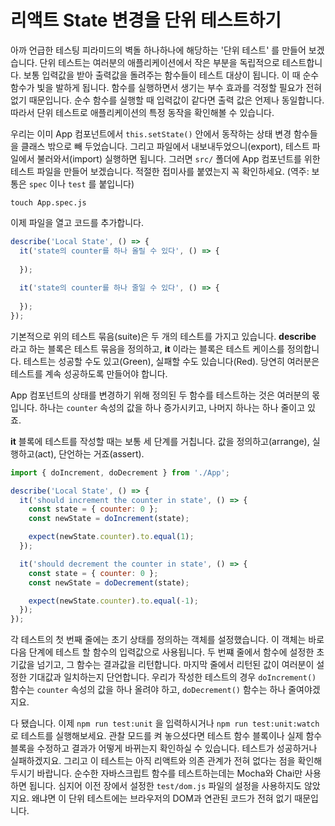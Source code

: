 # 리액트 State 변경을 단위 테스트하기

아까 언급한 테스팅 피라미드의 벽돌 하나하나에 해당하는 '단위 테스트' 를 만들어 보겠습니다. 단위 테스트는 여러분의 애플리케이션에서 작은 부분을 독립적으로 테스트합니다. 보통 입력값을 받아 출력값을 돌려주는 함수들이 테스트 대상이 됩니다. 이 때 순수 함수가 빛을 발하게 됩니다. 함수를 실행하면서 생기는 부수 효과를 걱정할 필요가 전혀 없기 때문입니다. 순수 함수를 실행할 때 입력값이 같다면 출력 값은 언제나 동일합니다. 따라서 단위 테스트로 애플리케이션의 특정 동작을 확인해볼 수 있습니다.

우리는 이미 App 컴포넌트에서 `this.setState()` 안에서 동작하는 상태 변경 함수들을 클래스 밖으로 빼 두었습니다. 그리고 파일에서 내보내두었으니(export), 테스트 파일에서 불러와서(import) 실행하면 됩니다. 그러면 `src/` 폴더에 App 컴포넌트를 위한 테스트 파일을 만들어 보겠습니다. 적절한 접미사를 붙였는지 꼭 확인하세요. (역주: 보통은 `spec` 이나 `test` 를 붙입니다)

```
touch App.spec.js
```

이제 파일을 열고 코드를 추가합니다.

```javascript
describe('Local State', () => {
  it('state의 counter를 하나 올릴 수 있다', () => {
      
  });
  
  it('state의 counter를 하나 줄일 수 있다', () => {
    
  });
});
```

기본적으로 위의 테스트 묶음(suite)은 두 개의 테스트를 가지고 있습니다. **describe** 라고 하는 블록은 테스트 묶음을 정의하고, **it** 이라는 블록은 테스트 케이스를 정의합니다. 테스트는 성공할 수도 있고(Green), 실패할 수도 있습니다(Red). 당연히 여러분은 테스트를 계속 성공하도록 만들어야 합니다.

App 컴포넌트의 상태를 변경하기 위해 정의된 두 함수를 테스트하는 것은 여러분의 몫입니다. 하나는 `counter` 속성의 값을 하나 증가시키고, 나머지 하나는 하나 줄이고 있죠.

**it** 블록에 테스트를 작성할 때는 보통 세 단계를 거칩니다. 값을 정의하고(arrange), 실행하고(act), 단언하는 거죠(assert).

```javascript
import { doIncrement, doDecrement } from './App';

describe('Local State', () => {
  it('should increment the counter in state', () => {
    const state = { counter: 0 };
    const newState = doIncrement(state);

    expect(newState.counter).to.equal(1);
  });

  it('should decrement the counter in state', () => {
    const state = { counter: 0 };
    const newState = doDecrement(state);

    expect(newState.counter).to.equal(-1);
  });
});
```

각 테스트의 첫 번째 줄에는 초기 상태를 정의하는 객체를 설정했습니다. 이 객체는 바로 다음 단계에 테스트 할 함수의 입력값으로 사용됩니다. 두 번쨰 줄에서 함수에 설정한 초기값을 넘기고, 그 함수는 결과값을 리턴합니다. 마지막 줄에서 리턴된 값이 여러분이 설정한 기대값과 일치하는지 단언합니다. 우리가 작성한 테스트의 경우 `doIncrement()` 함수는 `counter` 속성의 값을 하나 올려야 하고, `doDecrement()` 함수는 하나 줄여야겠지요.

다 됐습니다. 이제 `npm run test:unit` 을 입력하시거나 `npm run test:unit:watch` 로 테스트를 실행해보세요. 관찰 모드를 켜 놓으셨다면 테스트 함수 블록이나 실제 함수 블록을 수정하고 결과가 어떻게 바뀌는지 확인하실 수 있습니다. 테스트가 성공하거나 실패하겠지요. 그리고 이 테스트는 아직 리액트와 의존 관계가 전혀 없다는 점을 확인해두시기 바랍니다. 순수한 자바스크립트 함수를 테스트하는데는 Mocha와 Chai만 사용하면 됩니다. 심지어 이전 장에서 설정한 `test/dom.js` 파일의 설정을 사용하지도 않았지요. 왜냐면 이 단위 테스트에는 브라우저의 DOM과 연관된 코드가 전혀 없기 때문입니다.